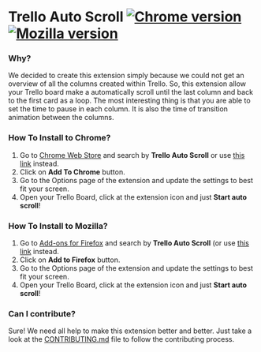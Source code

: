 # Trello Auto Scroll [![Chrome version][badge-chrome]][link-chrome] [![Mozilla version][badge-mozilla]][link-mozilla]

[badge-chrome]: https://img.shields.io/badge/Chrome-v1.3-blue.svg
[link-chrome]: https://chrome.google.com/webstore/detail/trello-auto-scroll/iheeklbhnidcdjfkonakkkbbjophomkk "Version published on Chrome Web Store"

[badge-mozilla]: https://img.shields.io/badge/Mozilla-v1.3-orange.svg
[link-mozilla]: https://addons.mozilla.org/addon/trello-auto-scroll/ "Version published on Mozilla Add-ons"

### Why?
We decided to create this extension simply because we could not get an overview of all the columns created within Trello.
So, this extension allow your Trello board make a automatically scroll until the last column and back to the first card as a loop.
The most interesting thing is that you are able to set the time to pause in each column. It is also the time of transition animation between the columns.

### How To Install to Chrome?
1. Go to [Chrome Web Store](https://chrome.google.com/webstore/category/extensions) and search by **Trello Auto Scroll** or use [this link](https://chrome.google.com/webstore/detail/trello-auto-scroll/iheeklbhnidcdjfkonakkkbbjophomkk) instead.
2. Click on **Add To Chrome** button.
3. Go to the Options page of the extension and update the settings to best fit your screen.
4. Open your Trello Board, click at the extension icon and just **Start auto scroll**!

### How To Install to Mozilla?
1. Go to [Add-ons for Firefox](https://addons.mozilla.org) and search by **Trello Auto Scroll** (or use [this link](https://addons.mozilla.org/en-US/firefox/addon/trello-auto-scroll/) instead.
2. Click on **Add to Firefox** button.
3. Go to the Options page of the extension and update the settings to best fit your screen.
4. Open your Trello Board, click at the extension icon and just **Start auto scroll**!

### Can I contribute?
Sure! We need all help to make this extension better and better. Just take a look at the [CONTRIBUTING.md](https://github.com/williankeller/trello-auto-scroll/blob/master/CONTRIBUTING.md) file to follow the contributing process. 
